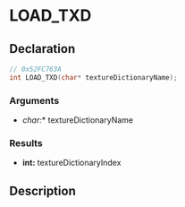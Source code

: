 # LOAD_TXD

## Declaration
```cpp
// 0x52FC763A
int LOAD_TXD(char* textureDictionaryName);
```

### Arguments
- **char*:** textureDictionaryName

### Results
- **int:** textureDictionaryIndex

## Description
